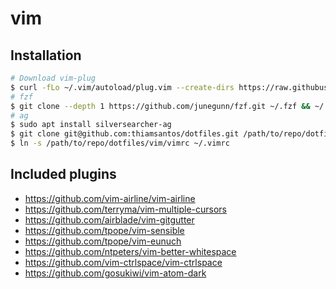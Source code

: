 # vim

## Installation

```sh
# Download vim-plug
$ curl -fLo ~/.vim/autoload/plug.vim --create-dirs https://raw.githubusercontent.com/junegunn/vim-plug/master/plug.vim
# fzf
$ git clone --depth 1 https://github.com/junegunn/fzf.git ~/.fzf && ~/.fzf/install
# ag
$ sudo apt install silversearcher-ag
$ git clone git@github.com:thiamsantos/dotfiles.git /path/to/repo/dotfiles
$ ln -s /path/to/repo/dotfiles/vim/vimrc ~/.vimrc
```

## Included plugins

- https://github.com/vim-airline/vim-airline
- https://github.com/terryma/vim-multiple-cursors
- https://github.com/airblade/vim-gitgutter
- https://github.com/tpope/vim-sensible
- https://github.com/tpope/vim-eunuch
- https://github.com/ntpeters/vim-better-whitespace
- https://github.com/vim-ctrlspace/vim-ctrlspace
- https://github.com/gosukiwi/vim-atom-dark
